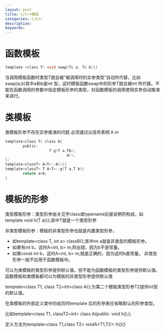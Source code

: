 ```yaml
---
layout: post
title: C/C++模版
categories: C/C++
description: 
keywords: 
---
```




# 函数模板
```c
template <class T> void swap(T& a, T& b){}
```
当调用模板函数时类型T就会被“被调用时的实参类型”自动所代替，比如swap(a,b)其中a和b是int 型，这时模板函数swap中的形参T就会被int 所代替。不能在函数调用的参数中指定模板形参的类型，对函数模板的调用使用实参自动推演来进行。



# 类模板

类模板形参不存在实参推演的问题   必须通过尖括号表明 A<int> m
```c
template<class T> class A{
        public:
                    T g(T a,Tb);
                            A();
};
template<classT> A<T>::A(){}
template<classT> T A<T>::g(T a,T b){
        return a+b;
}
```



# 模板的形参

类型模板形参：类型形参由关见字class或typename后接说明符构成，如template<class T> void h(T a){};其中T就是一个类型形参
 
非类型模板形参：模板的非类型形参也就是内置类型形参，
- 如template<class T, int a> classB{};其中int a就是非类型的模板形参。
- 如果有int b，这时A<int, b> m;将出错，因为b不是常量。
- 如果const int b，这时A<int, b> m;就是正确的，因为这时b是常量。
非类型形参一般不应用于函数模板中。

可以为类模板的类型形参提供默认值，但不能为函数模板的类型形参提供默认值。函数模板和类模板都可以为模板的非类型形参提供默认值

template<class T1, class T2=int>class A{};为第二个模板类型形参T2提供int型的默认值。

在类模板的外部定义类中的成员时template 后的形参表应省略默认的形参类型。

比如template<class  T1, classT2=int> class A{public: void h();}; 

定义方法为template<class T1,class T2> voidA<T1,T2>::h(){}
 
 


